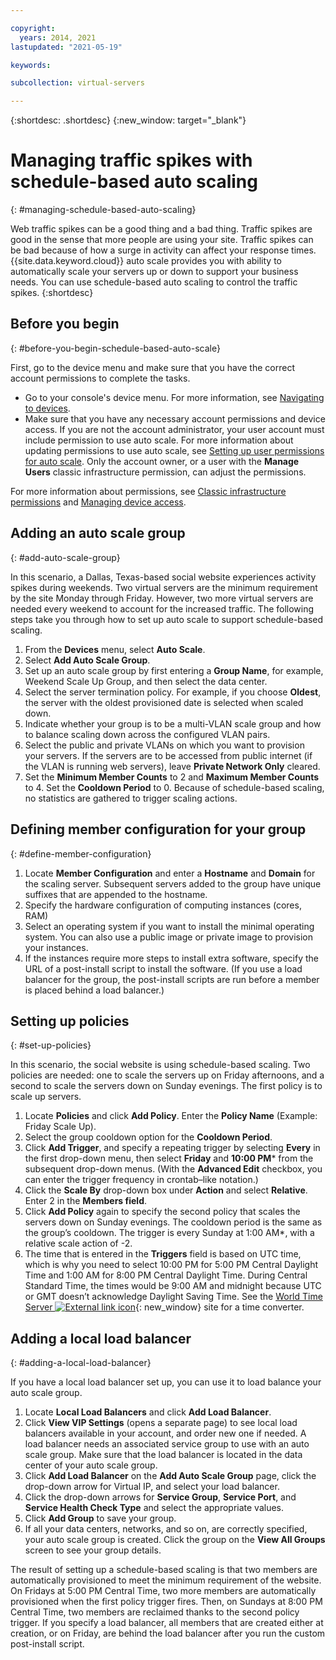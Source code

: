 ```yaml
---

copyright:
  years: 2014, 2021
lastupdated: "2021-05-19"

keywords:

subcollection: virtual-servers

---
```


{:shortdesc: .shortdesc}
{:new_window: target="_blank"}

# Managing traffic spikes with schedule-based auto scaling
{: #managing-schedule-based-auto-scaling}

Web traffic spikes can be a good thing and a bad thing. Traffic spikes are good in the sense that more people are using your site. Traffic spikes can be bad because of how a surge in activity can affect your response times. {{site.data.keyword.cloud}} auto scale provides you with ability to automatically scale your servers up or down to support your business needs. You can use schedule-based auto scaling to control the traffic spikes. 
{:shortdesc}

## Before you begin
{: #before-you-begin-schedule-based-auto-scale}

First, go to the device menu and make sure that you have the correct account permissions to complete the tasks.

* Go to your console's device menu. For more information, see [Navigating to devices](/docs/virtual-servers?topic=virtual-servers-navigating-devices).
* Make sure that you have any necessary account permissions and device access. If you are not the account administrator, your user account must include permission to use auto scale. For more information about updating permissions to use auto scale, see [Setting up user permissions for auto scale](/docs/virtual-servers?topic=virtual-servers-user-permissions-required-to-use-auto-scale). Only the account owner, or a user with the **Manage Users** classic infrastructure permission, can adjust the permissions. 

For more information about permissions, see [Classic infrastructure permissions](/docs/account?topic=account-infrapermission) and [Managing device access](/docs/virtual-servers?topic=virtual-servers-managing-device-access).

## Adding an auto scale group
{: #add-auto-scale-group}

In this scenario, a Dallas, Texas-based social website experiences activity spikes during weekends. Two virtual servers are the minimum requirement by the site Monday through Friday. However, two more virtual servers are needed every weekend to account for the increased traffic. The following steps take you through how to set up auto scale to support schedule-based scaling.

1. From the **Devices** menu, select **Auto Scale**.
2. Select **Add Auto Scale Group**.
3. Set up an auto scale group by first entering a **Group Name**, for example, Weekend Scale Up Group, and then select the data center.
4. Select the server termination policy. For example, if you choose **Oldest**, the server with the oldest provisioned date is selected when scaled down.
5. Indicate whether your group is to be a multi-VLAN scale group and how to balance scaling down across the configured VLAN pairs.
6. Select the public and private VLANs on which you want to provision your servers. If the servers are to be accessed from public internet (if the VLAN is running web servers), leave **Private Network Only** cleared.
7. Set the **Minimum Member Counts** to 2 and **Maximum Member Counts** to 4. Set the **Cooldown Period** to 0. Because of schedule-based scaling, no statistics are gathered to trigger scaling actions.

## Defining member configuration for your group
{: #define-member-configuration}

1. Locate **Member Configuration** and enter a **Hostname** and **Domain** for the scaling server. Subsequent servers added to the group have unique suffixes that are appended to the hostname.
2. Specify the hardware configuration of computing instances (cores, RAM)
3. Select an operating system if you want to install the minimal operating system. You can also use a public image or private image to provision your instances.
4. If the instances require more steps to install extra software, specify the URL of a post-install script to install the software. (If you use a load balancer for the group, the post-install scripts are run before a member is placed behind a load balancer.)

## Setting up policies
{: #set-up-policies}

In this scenario, the social website is using schedule-based scaling. Two policies are needed: one to scale the servers up on Friday afternoons, and a second to scale the servers down on Sunday evenings. The first policy is to scale up servers.

1. Locate **Policies** and click **Add Policy**. Enter the **Policy Name** (Example: Friday Scale Up).
2. Select the group cooldown option for the **Cooldown Period**.
3. Click **Add Trigger**, and specify a repeating trigger by selecting **Every** in the first drop-down menu, then select **Friday** and **10:00 PM**\* from the subsequent drop-down menus. (With the **Advanced Edit** checkbox, you can enter the trigger frequency in crontab–like notation.)
4. Click the **Scale By** drop-down box under **Action** and select **Relative**. Enter 2 in the **Members field**.
5. Click **Add Policy** again to specify the second policy that scales the servers down on Sunday evenings. The cooldown period is the same as the group’s cooldown. The trigger is every Sunday at 1:00 AM*, with a relative scale action of -2.
6. The time that is entered in the **Triggers** field is based on UTC time, which is why you need to select 10:00 PM for 5:00 PM Central Daylight Time and 1:00 AM for 8:00 PM Central Daylight Time. During Central Standard Time, the times would be 9:00 AM and midnight because UTC or GMT doesn’t acknowledge Daylight Saving Time. See the [World Time Server ![External link icon](../../icons/launch-glyph.svg "External link icon")](http://www.worldtimeserver.com/current_time_in_UTC.aspx){: new_window} site for a time converter.

## Adding a local load balancer
{: #adding-a-local-load-balancer}

If you have a local load balancer set up, you can use it to load balance your auto scale group.

1. Locate **Local Load Balancers** and click **Add Load Balancer**.
2. Click **View VIP Settings** (opens a separate page) to see local load balancers available in your account, and order new one if needed. A load balancer needs an associated service group to use with an auto scale group. Make sure that the load balancer is located in the data center of your auto scale group.
3. Click **Add Load Balancer** on the **Add Auto Scale Group** page, click the drop-down arrow for Virtual IP, and select your load balancer.
4. Click the drop-down arrows for **Service Group**, **Service Port**, and **Service Health Check Type** and select the appropriate values.
5. Click **Add Group** to save your group.
6. If all your data centers, networks, and so on, are correctly specified, your auto scale group is created. Click the group on the **View All Groups** screen to see your group details.

The result of setting up a schedule-based scaling is that two members are automatically provisioned to meet the minimum requirement of the website. On Fridays at 5:00 PM Central Time, two more members are automatically provisioned when the first policy trigger fires. Then, on Sundays at 8:00 PM Central Time, two members are reclaimed thanks to the second policy trigger. If you specify a load balancer, all members that are created either at creation, or on Friday, are behind the load balancer after you run the custom post-install script.
